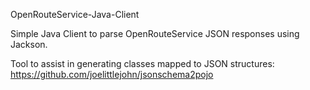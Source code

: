 OpenRouteService-Java-Client

Simple Java Client to parse OpenRouteService JSON responses using Jackson.

Tool to assist in generating classes mapped to JSON structures: https://github.com/joelittlejohn/jsonschema2pojo

